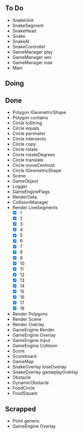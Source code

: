 ## To Do

- SnakeUnit
- SnakeSegment
- SnakeHead
- Snake
- SnakeAI
- SnakeController
- GameManager play
- GameManager win
- GameManager lose
- Main

## Doing


## Done

- Polygon IGeometricShape
- Polygon contains
- Circle toString
- Circle equals
- Circle perimeter
- Circle intersects
- Circle copy
- Circle rotate
- Circle rotateDegrees
- Circle translate
- Circle moveCentroid
- Circle IGeometricShape
- Scene
- GameObject
- Logger
- GameEngineFlags
- RenderData
- CollisionManager
- Render LineSegments
    * [x] 1
    * [x] 2
    * [x] 3
    * [x] 4
    * [x] 5
    * [x] 6
    * [x] 7
    * [x] 8
    * [x] 9
    * [x] 10
    * [x] 11
    * [x] 12
    * [x] 13
    * [x] 14
    * [x] 15
    * [x] 16
    * [x] 17
    * [x] 18
- Render Polygons
- Render Scene
- Render Overlay
- GameEngine Render
- GameEngine Overlay
- GameEngine Input
- GameEngine Collision
- Score
- Scoreboard
- GameMap
- SnakeOverlay loseOverlay
- SnakeOverlay gameplayOverlay
- Obstacle
- DynamicObstacle
- FoodCircle
- FoodSquare

## Scrapped

- Point generic
- GameEngine Overlay
